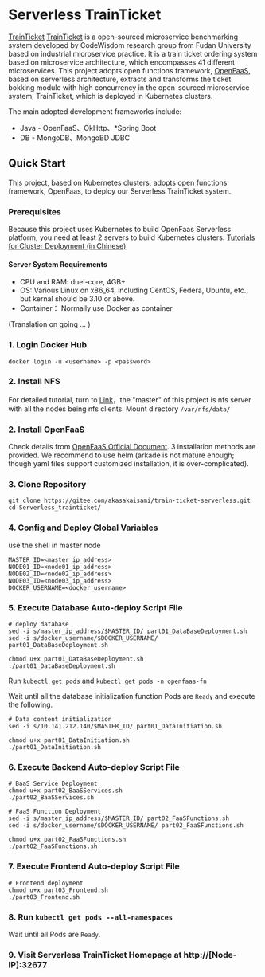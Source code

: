 # Serverless TrainTicket

[TrainTicket](https://github.com/FudanSELab/train-ticket) [TrainTicket](https://github.com/FudanSELab/train-ticket) is a open-sourced microservice benchmarking system developed by CodeWisdom research group from Fudan University based on industrial microservice practice. It is a train ticket ordering system based on microservice architecture, which encompasses 41 different microservices. This project adopts open functions framework, [OpenFaaS](https://github.com/openfaas/faas), based on serverless architecture, extracts and transforms the ticket bokking module with high concurrency in the open-sourced microservice system, TrainTicket, which is deployed in Kubernetes clusters. 

The main adopted development frameworks include:

- Java - OpenFaaS、OkHttp、*Spring Boot
- DB - MongoDB、MongoBD JDBC


## Quick Start

This project, based on Kubernetes clusters, adopts open functions framework, OpenFaas, to deploy our Serverless TrainTicket system.

### Prerequisites

Because this project uses Kubernetes to build OpenFaas Serverless platform, you need at least 2 servers to build Kubernetes clusters. [Tutorials for Cluster Deployment (in Chinese)](https://blog.csdn.net/lbw520/article/details/96446272)


#### Server System Requirements

- CPU and RAM: duel-core, 4GB+
- OS: Various Linux on x86_64, including CentOS, Federa, Ubuntu, etc., but kernal should be 3.10 or above.
- Container： Normally use Docker as container

(Translation on going ... )

### 1. Login Docker Hub

```shell
docker login -u <username> -p <password>
```

### 2. Install NFS

For detailed tutorial, turn to [Link]( https://qizhanming.com/blog/2018/08/08/how-to-install-nfs-on-centos-7 )，the "master" of this project is nfs server with all the nodes being nfs clients. Mount directory `/var/nfs/data/`

### 2. Install OpenFaaS

Check details from [OpenFaaS Official Document](https://docs.openfaas.com/deployment/kubernetes/). 3 installation methods are provided. We recommend to use helm (arkade is not mature enough; though yaml files support customized installation, it is over-complicated). 

### 3. Clone Repository

```
git clone https://gitee.com/akasakaisami/train-ticket-serverless.git
cd Serverless_trainticket/
```

### 4. Config and Deploy Global Variables

use the shell in master node

```shell
MASTER_ID=<master_ip_address>
NODE01_ID=<node01_ip_address>
NODE02_ID=<node02_ip_address>
NODE03_ID=<node03_ip_address>
DOCKER_USERNAME=<docker_username>
```

### 5. Execute Database Auto-deploy Script File

```shell
# deploy database
sed -i s/master_ip_address/$MASTER_ID/ part01_DataBaseDeployment.sh
sed -i s/docker_username/$DOCKER_USERNAME/ part01_DataBaseDeployment.sh

chmod u+x part01_DataBaseDeployment.sh
./part01_DataBaseDeployment.sh
```

Run `kubectl get pods` and `kubectl get pods -n openfaas-fn` 

Wait until all the database initialization function Pods are `Ready` and execute the following.

```shell
# Data content initialization
sed -i s/10.141.212.140/$MASTER_ID/ part01_DataInitiation.sh

chmod u+x part01_DataInitiation.sh
./part01_DataInitiation.sh
```

### 6. Execute Backend Auto-deploy Script File

```shell
# BaaS Service Deployment
chmod u+x part02_BaaSServices.sh
./part02_BaaSServices.sh
```

```shell
# FaaS Function Deployment
sed -i s/master_ip_address/$MASTER_ID/ part02_FaaSFunctions.sh
sed -i s/docker_username/$DOCKER_USERNAME/ part02_FaaSFunctions.sh

chmod u+x part02_FaaSFunctions.sh
./part02_FaaSFunctions.sh
```

### 7. Execute Frontend Auto-deploy Script File

```shell
# Frontend deployment
chmod u+x part03_Frontend.sh
./part03_Frontend.sh
```

### 8. Run `kubectl get pods --all-namespaces` 

Wait until all Pods are `Ready`.

### 9. Visit Serverless TrainTicket Homepage at http://[Node-IP]:32677


